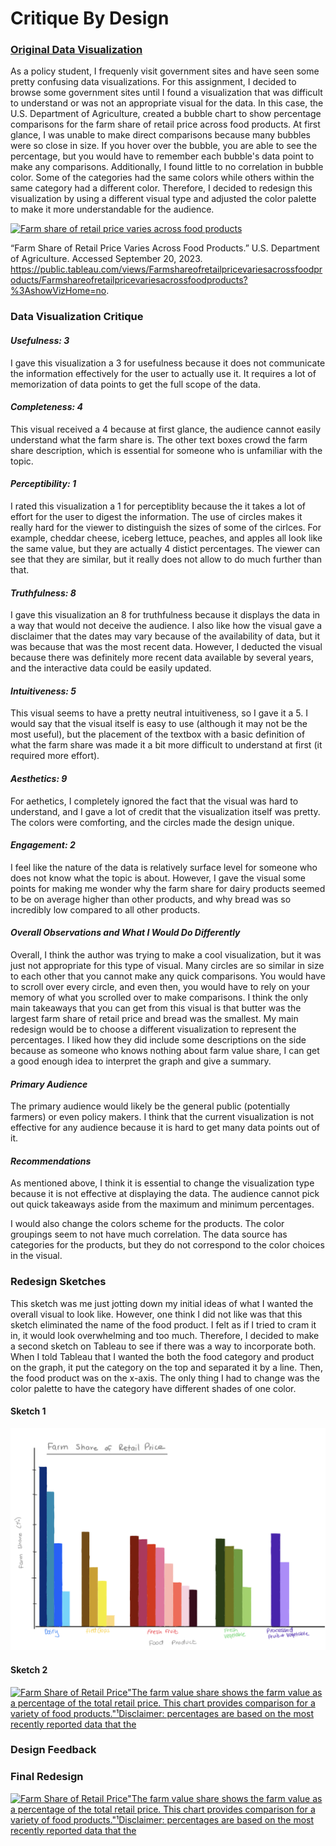 # Critique By Design
### [Original Data Visualization](https://public.tableau.com/views/Farmshareofretailpricevariesacrossfoodproducts/Farmshareofretailpricevariesacrossfoodproducts?:embed=y&:display_count=n&:origin=viz_share_link)

As a policy student, I frequenly visit government sites and have seen some pretty confusing data visualizations. For this assignment, I decided to browse some government sites until I found a visualization that was difficult to understand or was not an appropriate visual for the data. In this case, the U.S. Department of Agriculture, created a bubble chart to show percentage comparisons for the farm share of retail price across food products. At first glance, I was unable to make direct comparisons because many bubbles were so close in size. If you hover over the bubble, you are able to see the percentage, but you would have to remember each bubble's data point to make any comparisons. Additionally, I found little to no correlation in bubble color. Some of the categories had the same colors while others within the same category had a different color. Therefore, I decided to redesign this visualization by using a different visual type and adjusted the color palette to make it more understandable for the audience.

<div class='tableauPlaceholder' id='viz1695254260489' style='position: relative'><noscript><a href='https:&#47;&#47;www.ers.usda.gov&#47;data-products&#47;price-spreads-from-farm-to-consumer&#47;'><img alt='Farm share of retail price varies across food products ' src='https:&#47;&#47;public.tableau.com&#47;static&#47;images&#47;Fa&#47;Farmshareofretailpricevariesacrossfoodproducts&#47;Farmshareofretailpricevariesacrossfoodproducts&#47;1_rss.png' style='border: none' /></a></noscript><object class='tableauViz'  style='display:none;'><param name='host_url' value='https%3A%2F%2Fpublic.tableau.com%2F' /> <param name='embed_code_version' value='3' /> <param name='site_root' value='' /><param name='name' value='Farmshareofretailpricevariesacrossfoodproducts&#47;Farmshareofretailpricevariesacrossfoodproducts' /><param name='tabs' value='no' /><param name='toolbar' value='yes' /><param name='static_image' value='https:&#47;&#47;public.tableau.com&#47;static&#47;images&#47;Fa&#47;Farmshareofretailpricevariesacrossfoodproducts&#47;Farmshareofretailpricevariesacrossfoodproducts&#47;1.png' /> <param name='animate_transition' value='yes' /><param name='display_static_image' value='yes' /><param name='display_spinner' value='yes' /><param name='display_overlay' value='yes' /><param name='display_count' value='yes' /></object></div>                
<script type='text/javascript'>                    
  var divElement = document.getElementById('viz1695254260489');                    
  var vizElement = divElement.getElementsByTagName('object')[0];                    
  if ( divElement.offsetWidth > 800 ) { vizElement.style.width='800px';vizElement.style.height='827px';} else if ( divElement.offsetWidth > 500 ) { vizElement.style.width='800px';vizElement.style.height='827px';} else { vizElement.style.width='100%';vizElement.style.height='827px';}                     
  var scriptElement = document.createElement('script');                    
  scriptElement.src = 'https://public.tableau.com/javascripts/api/viz_v1.js';                    vizElement.parentNode.insertBefore(scriptElement, vizElement);                
</script>

“Farm Share of Retail Price Varies Across Food Products.” U.S. Department of Agriculture. Accessed September 20, 2023. https://public.tableau.com/views/Farmshareofretailpricevariesacrossfoodproducts/Farmshareofretailpricevariesacrossfoodproducts?%3AshowVizHome=no. 

### Data Visualization Critique
#### *Usefulness: 3*
I gave this visualization a 3 for usefulness because it does not communicate the information effectively for the user to actually use it. It requires a lot of memorization of data points to get the full scope of the data.

#### *Completeness: 4*
This visual received a 4 because at first glance, the audience cannot easily understand what the farm share is. The other text boxes crowd the farm share description, which is essential for someone who is unfamiliar with the topic.

#### *Perceptibility: 1*
I rated this visualization a 1 for perceptiblity because the it takes a lot of effort for the user to digest the information. The use of circles makes it really hard for the viewer to distinguish the sizes of some of the cirlces. For example, cheddar cheese, iceberg lettuce, peaches, and apples all look like the same value, but they are actually 4 distict percentages. The viewer can see that they are similar, but it really does not allow to do much further than that.

#### *Truthfulness: 8*
I gave this visualization an 8 for truthfulness because it displays the data in a way that would not deceive the audience. I also like how the visual gave a disclaimer that the dates may vary because of the availability of data, but it was because that was the most recent data. However, I deducted the visual because there was definitely more recent data available by several years, and the interactive data could be easily updated.

#### *Intuitiveness: 5*
This visual seems to have a pretty neutral intuitiveness, so I gave it a 5. I would say that the visual itself is easy to use (although it may not be the most useful), but the placement of the textbox with a basic definition of what the farm share was made it a bit more difficult to understand at first (it required more effort).

#### *Aesthetics: 9*
For aethetics, I completely ignored the fact that the visual was hard to understand, and I gave a lot of credit that the visualization itself was pretty. The colors were comforting, and the circles made the design unique.

#### *Engagement: 2*
I feel like the nature of the data is relatively surface level for someone who does not know what the topic is about. However, I gave the visual some points for making me wonder why the farm share for dairy products seemed to be on average higher than other products, and why bread was so incredibly low compared to all other products.

#### *Overall Observations and What I Would Do Differently*
Overall, I think the author was trying to make a cool visualization, but it was just not appropriate for this type of visual. Many circles are so similar in size to each other that you cannot make any quick comparisons. You would have to scroll over every circle, and even then, you would have to rely on your memory of what you scrolled over to make comparisons. I think the only main takeaways that you can get from this visual is that butter was the largest farm share of retail price and bread was the smallest. My main redesign would be to choose a different visualization to represent the percentages. I liked how they did include some descriptions on the side because as someone who knows nothing about farm value share, I can get a good enough idea to interpret the graph and give a summary.

#### *Primary Audience*
The primary audience would likely be the general public (potentially farmers) or even policy makers. I think that the current visualization is not effective for any audience because it is hard to get many data points out of it.

#### *Recommendations*
As mentioned above, I think it is essential to change the visualization type because it is not effective at displaying the data. The audience cannot pick out quick takeaways aside from the maximum and minimum percentages. 

I would also change the colors scheme for the products. The color groupings seem to not have much correlation. The data source has categories for the products, but they do not correspond to the color choices in the visual.

### Redesign Sketches
This sketch was me just jotting down my initial ideas of what I wanted the overall visual to look like. However, one think I did not like was that this sketch eliminated the name of the food product. I felt as if I tried to cram it in, it would look overwhelming and too much. Therefore, I decided to make a second sketch on Tableau to see if there was a way to incorporate both. When I told Tableau that I wanted the both the food category and product on the graph, it put the category on the top and separated it by a line. Then, the food product was on the x-axis. The only thing I had to change was the color palette to have the category have different shades of one color.
#### Sketch 1
![Sketch #1](Sketch1.png)
#### Sketch 2
<div class='tableauPlaceholder' id='viz1695254128722' style='position: relative'><noscript><a href='#'><img alt='Farm Share of Retail Price&quot;The farm value share shows the farm value as a percentage of the total retail price. This chart provides comparison for a variety of food products.&quot;¹Disclaimer: percentages are based on the most recently reported data that the ' src='https:&#47;&#47;public.tableau.com&#47;static&#47;images&#47;Sk&#47;Sketch2_16952541194730&#47;Sheet1&#47;1_rss.png' style='border: none' /></a></noscript><object class='tableauViz'  style='display:none;'><param name='host_url' value='https%3A%2F%2Fpublic.tableau.com%2F' /> <param name='embed_code_version' value='3' /> <param name='site_root' value='' /><param name='name' value='Sketch2_16952541194730&#47;Sheet1' /><param name='tabs' value='no' /><param name='toolbar' value='yes' /><param name='static_image' value='https:&#47;&#47;public.tableau.com&#47;static&#47;images&#47;Sk&#47;Sketch2_16952541194730&#47;Sheet1&#47;1.png' /> <param name='animate_transition' value='yes' /><param name='display_static_image' value='yes' /><param name='display_spinner' value='yes' /><param name='display_overlay' value='yes' /><param name='display_count' value='yes' /><param name='language' value='en-US' /><param name='filter' value='publish=yes' /></object></div>                
<script type='text/javascript'>                    
  var divElement = document.getElementById('viz1695254128722');                    
  var vizElement = divElement.getElementsByTagName('object')[0];                    
  vizElement.style.width='100%';vizElement.style.height=(divElement.offsetWidth*0.75)+'px';                    
  var scriptElement = document.createElement('script');                    
  scriptElement.src = 'https://public.tableau.com/javascripts/api/viz_v1.js';                    vizElement.parentNode.insertBefore(scriptElement, vizElement);                
</script>

### Design Feedback

### Final Redesign
<div class='tableauPlaceholder' id='viz1695254565536' style='position: relative'><noscript><a href='#'><img alt='Farm Share of Retail Price&quot;The farm value share shows the farm value as a percentage of the total retail price. This chart provides comparison for a variety of food products.&quot;¹Disclaimer: percentages are based on the most recently reported data that the ' src='https:&#47;&#47;public.tableau.com&#47;static&#47;images&#47;Re&#47;RedesignFarmShareofRetailPrice&#47;FarmShareofRetailPrice&#47;1_rss.png' style='border: none' /></a></noscript><object class='tableauViz'  style='display:none;'><param name='host_url' value='https%3A%2F%2Fpublic.tableau.com%2F' /> <param name='embed_code_version' value='3' /> <param name='site_root' value='' /><param name='name' value='RedesignFarmShareofRetailPrice&#47;FarmShareofRetailPrice' /><param name='tabs' value='no' /><param name='toolbar' value='yes' /><param name='static_image' value='https:&#47;&#47;public.tableau.com&#47;static&#47;images&#47;Re&#47;RedesignFarmShareofRetailPrice&#47;FarmShareofRetailPrice&#47;1.png' /> <param name='animate_transition' value='yes' /><param name='display_static_image' value='yes' /><param name='display_spinner' value='yes' /><param name='display_overlay' value='yes' /><param name='display_count' value='yes' /><param name='language' value='en-US' /><param name='filter' value='publish=yes' /></object></div>                
<script type='text/javascript'>                    
  var divElement = document.getElementById('viz1695254565536');                    
  var vizElement = divElement.getElementsByTagName('object')[0];                    
  vizElement.style.width='100%';vizElement.style.height=(divElement.offsetWidth*0.75)+'px';                    
  var scriptElement = document.createElement('script');                    
  scriptElement.src = 'https://public.tableau.com/javascripts/api/viz_v1.js';                    vizElement.parentNode.insertBefore(scriptElement, vizElement);                
</script>
